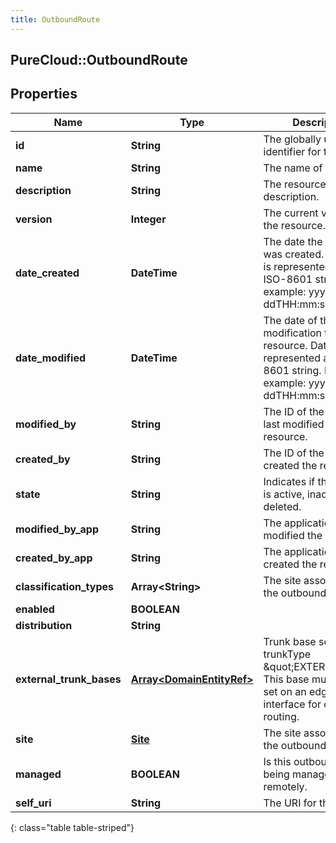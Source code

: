 ```yaml
---
title: OutboundRoute
---
```

## PureCloud::OutboundRoute

## Properties

|Name | Type | Description | Notes|
|------------ | ------------- | ------------- | -------------|
| **id** | **String** | The globally unique identifier for the object. | [optional] |
| **name** | **String** | The name of the entity. | |
| **description** | **String** | The resource&#39;s description. | [optional] |
| **version** | **Integer** | The current version of the resource. | [optional] |
| **date_created** | **DateTime** | The date the resource was created. Date time is represented as an ISO-8601 string. For example: yyyy-MM-ddTHH:mm:ss.SSSZ | [optional] |
| **date_modified** | **DateTime** | The date of the last modification to the resource. Date time is represented as an ISO-8601 string. For example: yyyy-MM-ddTHH:mm:ss.SSSZ | [optional] |
| **modified_by** | **String** | The ID of the user that last modified the resource. | [optional] |
| **created_by** | **String** | The ID of the user that created the resource. | [optional] |
| **state** | **String** | Indicates if the resource is active, inactive, or deleted. | [optional] |
| **modified_by_app** | **String** | The application that last modified the resource. | [optional] |
| **created_by_app** | **String** | The application that created the resource. | [optional] |
| **classification_types** | **Array&lt;String&gt;** | The site associated to the outbound route. | |
| **enabled** | **BOOLEAN** |  | [optional] |
| **distribution** | **String** |  | [optional] |
| **external_trunk_bases** | [**Array&lt;DomainEntityRef&gt;**](DomainEntityRef.html) | Trunk base settings of trunkType \&quot;EXTERNAL\&quot;.  This base must also be set on an edge logical interface for correct routing. | [optional] |
| **site** | [**Site**](Site.html) | The site associated to the outbound route. | [optional] |
| **managed** | **BOOLEAN** | Is this outbound route being managed remotely. | [optional] |
| **self_uri** | **String** | The URI for this object | [optional] |
{: class="table table-striped"}


